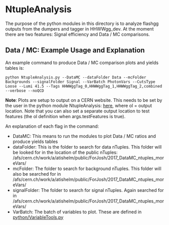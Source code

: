 # NtupleAnalysis

The purpose of the python modules in this directory is to analyze flashgg outputs from the dumpers and tagger in HHWWgg_dev. At the moment there are two features: Signal efficiency and Data / MC comparisons. 

## Data / MC: Example Usage and Explanation 

An example command to produce Data / MC comparison plots and yields tables is: 

    python NtupleAnalysis.py --DataMC --dataFolder Data --mcFolder Backgrounds --signalFolder Signal --VarBatch PhotonVars --CutsType Loose --Lumi 41.5 --Tags HHWWggTag_0,HHWWggTag_1,HHWWggTag_2,combined --verbose --noQCD

**Note**: Plots are setup to output on a CERN website. This needs to be set by the user in the python module NtupleAnalysis: [here](https://github.com/NEUAnalyses/HHWWgg_Tools/blob/master/NtupleAnalysis/NtupleAnalysis.py#L76-L77), where ol = output location. Note that you can also set a separate output location to test features (the ol definition when args.testFeatures is true).  

An explanation of each flag in the command: 

- DataMC: This means to run the modules to plot Data / MC ratios and produce yields tables 
- dataFolder: This is the folder to search for data nTuples. This folder will be looked for in the location of the public nTuples: /afs/cern.ch/work/a/atishelm/public/ForJosh/2017_DataMC_ntuples_moreVars/
- mcFolder: The folder to search for background nTuples. This folder will also be searched for in /afs/cern.ch/work/a/atishelm/public/ForJosh/2017_DataMC_ntuples_moreVars/
- signalFolder: The folder to search for signal nTuples. Again searched for in /afs/cern.ch/work/a/atishelm/public/ForJosh/2017_DataMC_ntuples_moreVars/
- VarBatch: The batch of variables to plot. These are defined in [python/VariableTools.py](https://github.com/NEUAnalyses/HHWWgg_Tools/blob/master/NtupleAnalysis/python/VariableTools.py) 